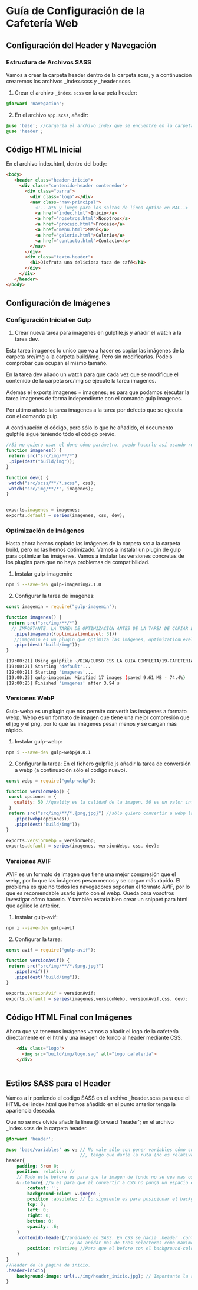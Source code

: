 # Guía de Configuración de la Cafetería Web

## Configuración del Header y Navegación

### Estructura de Archivos SASS

Vamos a crear la carpeta header dentro de la carpeta scss, y a continuación crearemos los archivos _index.scss y _header.scss.

1. Crear el archivo `_index.scss` en la carpeta header:
```scss
@forward 'navegacion';
```

2. En el archivo `app.scss`, añadir:
```scss
@use 'base'; //Cargaría el archivo index que se encuentre en la carpeta base
@use 'header';
```

## Código HTML Inicial

En el archivo index.html, dentro del body:
```html
<body>
   <header class="header-inicio">
     <div class="contenido-header contenedor">
       <div class="barra">
         <div class="logo"></div>
         <nav class="nav-principal">
           <!-- a*6 y luego para los saltos de línea option en MAC-->
           <a href="index.html">Inicio</a>
           <a href="nosotros.html">Nosotros</a>
           <a href="proceso.html">Proceso</a>
           <a href="menu.html">Menú</a>
           <a href="galeria.html">Galería</a>
           <a href="contacto.html">Contacto</a>
         </nav>
       </div>
       <div class="texto-header">
         <h1>Disfruta una deliciosa taza de café</h1>
       </div>
     </div>
   </header>
</body>
```

## Configuración de Imágenes

### Configuración Inicial en Gulp

1. Crear nueva tarea para imágenes en gulpfile.js y añadir el watch a la tarea dev.

Esta tarea imagenes lo unico que va a hacer es copiar las imágenes de la carpeta src/img a la carpeta build/img. Pero sin modificarlas. Podeis comprobar que ocupan el mismo tamaño.

En la tarea dev añado un watch para que cada vez que se modifique el contenido de la carpeta src/img se ejecute la tarea imagenes.

Además el exports.imagenes = imagenes; es para que podamos ejecutar la tarea imagenes de forma independiente con el comando gulp imagenes.

Por ultimo añado la tarea imagenes a la tarea por defecto que se ejecuta con el comando gulp.

A continuación el código, pero sólo lo que he añadido, el documento gulpfile sigue teniendo tódo el código previo.


```javascript
//Si no quiero usar el done cómo parámetro, puedo hacerlo así usando return, pero no puedo usar done y return a la vez.
function imagenes() {
 return src("src/img/**/*") 
 .pipe(dest("build/img"));
}

function dev() {
 watch("src/scss/**/*.scss", css);
 watch("src/img/**/*", imagenes);
}


exports.imagenes = imagenes;
exports.default = series(imagenes, css, dev);
```

### Optimización de Imágenes

Hasta ahora hemos copiado las imágenes de la carpeta src a la carpeta build, pero no las hemos optimizado. Vamos a instalar un plugin de gulp para optimizar las imágenes. 
Vamos a instalar las versiones concretas de los plugins para que no haya problemas de compatibilidad.

1. Instalar gulp-imagemin:
```bash
npm i --save-dev gulp-imagemin@7.1.0
```

2. Configurar la tarea de imágenes:
```javascript
const imagemin = require("gulp-imagemin");

function imagenes() {
 return src("src/img/**/*")
  // IMPORTANTE. LA TAREA DE OPTIMIZACIÓN ANTES DE LA TAREA DE COPIAR LA IMAGEN EN BUILD.
   .pipe(imagemin({optimizationLevel: 3})) 
   //imagemin es un plugin que optimiza las imágenes, optimizationLevel: 3 es el nivel de optimización, 3 es el máximo.
   .pipe(dest("build/img"));
}
```

```bash
[19:00:21] Using gulpfile ~/DIW/CURSO CSS LA GUIA COMPLETA/19-CAFETERIA-SASS/gulpfile.js
[19:00:21] Starting 'default'...
[19:00:21] Starting 'imagenes'...
[19:00:25] gulp-imagemin: Minified 17 images (saved 9.61 MB - 74.4%)
[19:00:25] Finished 'imagenes' after 3.94 s
```

### Versiones WebP
Gulp-webp es un plugin que nos permite convertir las imágenes a formato webp. Webp es un formato de imagen que tiene una mejor compresión que el jpg y el png, por lo que las imágenes pesan menos y se cargan más rápido.

1. Instalar gulp-webp:
```bash
npm i --save-dev gulp-webp@4.0.1
```
2. Configurar la tarea:
En el fichero gulpfile.js añadir la tarea de conversión a webp (a continuación sólo el código nuevo).

```javascript
const webp = require("gulp-webp");

function versionWebp() {
 const opciones = {
   quality: 50 //quality es la calidad de la imagen, 50 es un valor intermedio.
 }
 return src("src/img/**/*.{png,jpg}") //sólo quiero convertir a webp las imágenes png y jpg
   .pipe(webp(opciones))
   .pipe(dest("build/img"));
}

exports.versionWebp = versionWebp;
exports.default = series(imagenes, versionWebp, css, dev);
```

### Versiones AVIF
AVIF es un formato de imagen que tiene una mejor compresión que el webp, por lo que las imágenes pesan menos y se cargan más rápido. El problema es que no todos los navegadores soportan el formato AVIF, por lo que es recomendable usarlo junto con el webp. Queda para vosotros investigar cómo hacerlo. Y también estaría bien crear un snippet para html que agilice lo anterior.

1. Instalar gulp-avif:
```bash
npm i --save-dev gulp-avif
```

2. Configurar la tarea:
```javascript
const avif = require("gulp-avif");

function versionAvif() {
 return src("src/img/**/*.{png,jpg}")
   .pipe(avif())
   .pipe(dest("build/img"));
}

exports.versionAvif = versionAvif;
exports.default = series(imagenes,versionWebp, versionAvif,css, dev);
```

## Código HTML Final con Imágenes
Ahora que ya tenemos imágenes vamos a añadir el logo de la cafetería directamente en el html y una imágen de fondo al header mediante CSS. 
```html
    <div class="logo">
      <img src="build/img/logo.svg" alt="logo cafetería">
    </div>
         
```

## Estilos SASS para el Header
Vamos a ir poniendo el codigo SASS en el archivo _header.scss para que el HTML del index.html  que hemos añadido en el punto anterior tenga la apariencia deseada.

Que no se nos olvide añadir la línea @forward 'header'; en el archivo _index.scss de la carpeta header.

```scss
@forward 'header';
```

```scss
@use 'base/variables' as v; // No vale sólo con poner variables cómo cuando están en la misma carpeta
                            //, tengo que darle la ruta (no es relativa ni absoluta, pero gulp la encuentra) 
header{ 
    padding: 5rem 0;
    position: relative; //
    // Todo este before es para que la imagen de fondo no se vea mas oscura.
    &::before{ //& es para que al convertir a CSS no ponga un espacio en blanco entre header y ::before
        content: '';
        background-color: v.$negro ;
        position :absolute; // Lo siguiente es para posicionar el background-color y que cubra todo.
        top: 0;
        left: 0;
        right: 0;
        bottom: 0;
        opacity: .6;
    } 
    .contenido-header{//anidando en SASS. En CSS se hacia .header .contenido-header{...}
                        // No anidar mas de tres selectores cómo maximo
        position: relative; //Para que el before con el background-color no se superponga al contenido.
    }
}
//Header de la pagina de inicio.
.header-inicio{
    background-image: url(../img/header_inicio.jpg); // Importante la ruta hay que hacerla relativa al archivo app.css de la carpeta build/css que es donde se encuentra el codigo CSS que es el que entiende el navegador.
}
```
